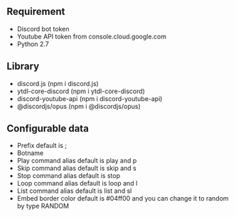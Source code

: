 ## Requirement
* Discord bot token
* Youtube API token from console.cloud.google.com
* Python 2.7
## Library
* discord.js (npm i discord.js)
* ytdl-core-discord (npm i ytdl-core-discord)
* discord-youtube-api (npm i discord-youtube-api)
* @discordjs/opus (npm i @discordjs/opus)
## Configurable data
* Prefix default is ;
* Botname
* Play command alias default is play and p
* Skip command alias default is skip and s
* Stop command alias default is stop
* Loop command alias default is loop and l
* List command alias default is list and sl
* Embed border color default is #04ff00 and you can change it to random by type RANDOM